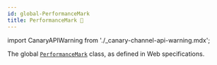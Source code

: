 ```yaml
---
id: global-PerformanceMark
title: PerformanceMark 🧪
---
```


import CanaryAPIWarning from './\_canary-channel-api-warning.mdx';

<CanaryAPIWarning />

The global [`PerformanceMark`](https://developer.mozilla.org/en-US/docs/Web/API/PerformanceMark) class, as defined in Web specifications.
